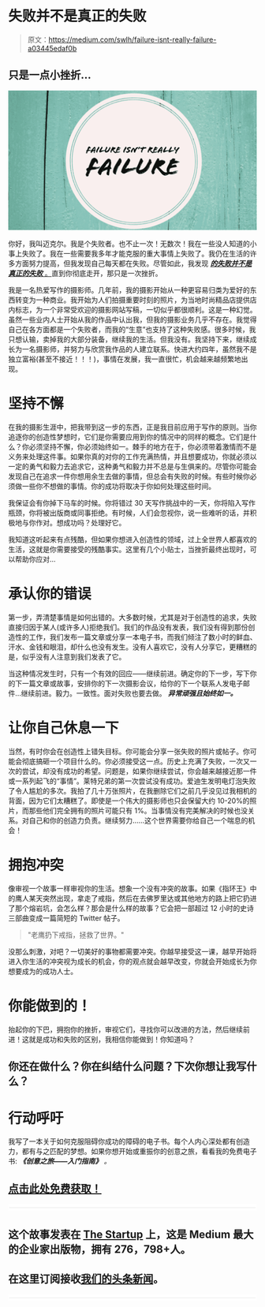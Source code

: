 # 失败并不是真正的失败

> 原文：<https://medium.com/swlh/failure-isnt-really-failure-a03445edaf0b>

## 只是一点小挫折…

![](img/098d7abd1c53d2363490fe396ab6f2e6.png)

你好，我叫迈克尔。我是个失败者。也不止一次！无数次！我在一些没人知道的小事上失败了。我在一些需要我多年才能克服的重大事情上失败了。我仍在生活的许多方面努力提高，但我发现自己每天都在失败。尽管如此，我发现 [***的失败并不是真正的失败*** 。](http://www.michaelehenson.com/blog/tosucceedfail)直到你彻底走开，那只是一次挫折。

我是一名热爱写作的摄影师。几年前，我的摄影开始从一种更容易归类为爱好的东西转变为一种商业。我开始为人们拍摄重要时刻的照片，为当地时尚精品店提供店内标志，为一个非常受欢迎的摄影网站写稿，一切似乎都很顺利。这是一种幻觉。虽然一些业内人士开始从我的作品中认出我，但我的摄影业务几乎不存在。我觉得自己在各方面都是一个失败者，而我的“生意”也支持了这种失败感。很多时候，我只想认输，卖掉我的大部分装备，继续我的生活。但我没有。我坚持下来，继续成长为一名摄影师，并努力与欣赏我作品的人建立联系。快进大约四年，虽然我不是独立富裕(甚至不接近！！！)，事情在发展，我一直很忙，机会越来越频繁地出现。

# 坚持不懈

在我的摄影生涯中，把我带到这一步的东西，正是我目前应用于写作的原则。当你追逐你的创造性梦想时，它们是你需要应用到你的情况中的同样的概念。它们是什么？你必须坚持不懈，你必须始终如一。棘手的地方在于，你必须带着激情而不是义务来处理这件事。如果你真的对你的工作充满热情，并且想要成功，你就必须以一定的勇气和毅力去追求它，这种勇气和毅力并不总是与生俱来的。尽管你可能会发现自己在追求一件你想用余生去做的事情，但总会有失败的时候。有些时候你必须做一些你不想做的事情。你的成功将取决于你如何处理这些时间。

我保证会有你掉下马车的时候。你将错过 30 天写作挑战中的一天，你将陷入写作瓶颈，你将被出版商或同事拒绝。有时候，人们会忽视你，说一些难听的话，并积极地与你作对。想成功吗？处理好它。

我知道这听起来有点残酷，但如果你想进入创造性的领域，过上全世界人都喜欢的生活，这就是你需要接受的残酷事实。这里有几个小贴士，当挫折最终出现时，可以帮助你应对…

# 承认你的错误

第一步，弄清楚事情是如何出错的。大多数时候，尤其是对于创造性的追求，失败直接归因于某人(或许多人)拒绝我们。我们的作品没有发表，我们没有得到那份创造性的工作，我们发布一篇文章或分享一本电子书，而我们倾注了数小时的鲜血、汗水、金钱和眼泪，却什么也没有发生。没有人喜欢它，没有人分享它，更糟糕的是，似乎没有人注意到我们发表了它。

当这种情况发生时，只有一个有效的回应——继续前进。确定你的下一步，写下你的下一篇文章或故事，安排你的下一次摄影会议，给你的下一个联系人发电子邮件…继续前进。毅力。一致性。面对失败也要去做。 ***异常顽强且始终如一。***

# 让你自己休息一下

当然，有时你会在创造性上错失目标。你可能会分享一张失败的照片或帖子。你可能会彻底搞砸一个项目什么的。你必须接受这一点。历史上充满了失败，一次又一次的尝试，却没有成功的希望。问题是，如果你继续尝试，你会越来越接近那一件或一系列起飞的“事情”。莱特兄弟的第一次尝试没有成功。爱迪生发明电灯泡失败了令人尴尬的多次。我拍了几十万张照片，在我删除它们之前几乎没见过我相机的背面，因为它们太糟糕了。即使是一个伟大的摄影师也只会保留大约 10-20%的照片，而那些他们完全拥有的照片可能只有 1%。当事情没有完美解决的时候也没关系。对自己和你的创造力负责。继续努力……这个世界需要你给自己一个喘息的机会！

# 拥抱冲突

像审视一个故事一样审视你的生活。想象一个没有冲突的故事。如果《指环王》中的鹰人某天突然出现，拿走了戒指，然后在去佛罗里达或其他地方的路上把它扔进了那个熔岩坑，会怎么样？那会是什么样的故事？它会把一部超过 12 小时的史诗三部曲变成一篇简短的 Twitter 帖子。

> "老鹰扔下戒指，拯救了世界。"

没那么刺激，对吧？一切美好的事物都需要冲突。你越早接受这一课，越早开始将进入你生活的冲突视为成长的机会，你的观点就会越早改变，你就会开始成长为你想要成为的成功人士。

# 你能做到的！

抬起你的下巴，拥抱你的挫折，审视它们，寻找你可以改进的方法，然后继续前进！这就是成功和失败的区别，我相信你能做到！你知道吗？

## 你还在做什么？你在纠结什么问题？下次你想让我写什么？

# 行动呼吁

我写了一本关于如何克服阻碍你成功的障碍的电子书。每个人内心深处都有创造力，都有与之匹配的梦想。如果你想开始或重振你的创意之旅，看看我的免费电子书: ***《创意之旅——入门指南》*** *。*

## [点击此处免费获取！](http://www.michaelehenson.com/opt-in)

![](img/731acf26f5d44fdc58d99a6388fe935d.png)

## 这个故事发表在 [The Startup](https://medium.com/swlh) 上，这是 Medium 最大的企业家出版物，拥有 276，798+人。

## 在这里订阅接收[我们的头条新闻](http://growthsupply.com/the-startup-newsletter/)。

![](img/731acf26f5d44fdc58d99a6388fe935d.png)